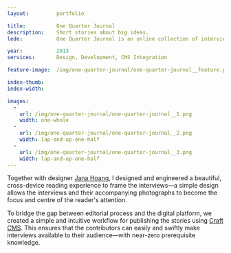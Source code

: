 ```yaml
---
layout:         portfolio

title:          One Quarter Journal
description:    Short stories about big ideas.
lede:           One Quarter Journal is an online collection of interviews with creative entrepreneurs—"short stories about big ideas."

year:           2013
services:       Design, Development, CMS Integration

feature-image:  /img/one-quarter-journal/one-quarter-journal__feature.png

index-thumb:
index-width:

images:
  -
    url: /img/one-quarter-journal/one-quarter-journal__1.png
    width: one-whole
  -
    url: /img/one-quarter-journal/one-quarter-journal__2.png
    width: lap-and-up-one-half
  -
    url: /img/one-quarter-journal/one-quarter-journal__3.png
    width: lap-and-up-one-half
---
```


Together with designer [Jana Hoang](http://janahoang.net), I designed and engineered a beautiful, cross-device reading experience to frame the interviews—a simple design allows the interviews and their accompanying photographs to become the focus and centre of the reader's attention.

To bridge the gap between editorial process and the digital platform, we created a simple and intuitive workflow for publishing the stories using [Craft CMS](http://buildwithcraft.com). This ensures that the contributors can easily and swiftly make interviews available to their audience—with near-zero prerequisite knowledge.